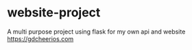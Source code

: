 # website-project
A multi purpose project using flask for my own api and website
https://gdcheerios.com
